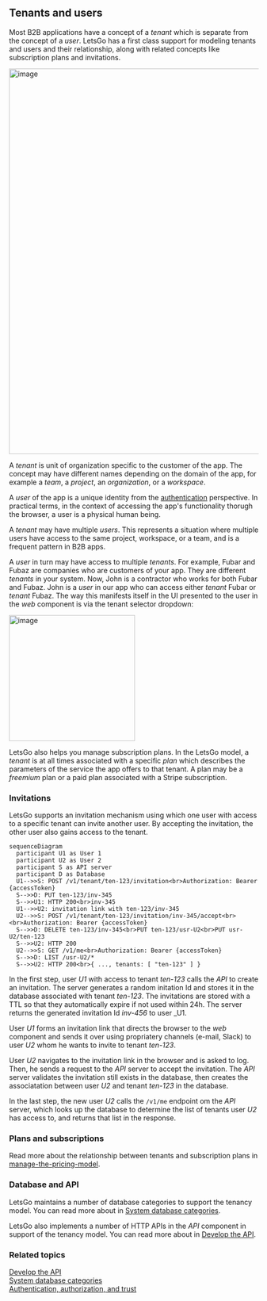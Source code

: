 ## Tenants and users

Most B2B applications have a concept of a _tenant_ which is separate from the concept of a _user_. LetsGo has a first class support for modeling tenants and users and their relationship, along with related concepts like subscription plans and invitations.

<img width="778" alt="image" src="https://github.com/tjanczuk/letsgo/assets/822369/d9b562e8-363d-444c-a3ea-2bdebe4ccbd2">

A _tenant_ is unit of organization specific to the customer of the app. The concept may have different names depending on the domain of the app, for example a _team_, a _project_, an _organization_, or a _workspace_.

A _user_ of the app is a unique identity from the [authentication](./authentication-authorization-and-trust.md) perspective. In practical terms, in the context of accessing the app's functionality thorugh the browser, a user is a physical human being.

A _tenant_ may have multiple _users_. This represents a situation where multiple users have access to the same project, workspace, or a team, and is a frequent pattern in B2B apps.

A _user_ in turn may have access to multiple _tenants_. For example, Fubar and Fubaz are companies who are customers of your app. They are different _tenants_ in your system. Now, John is a contractor who works for both Fubar and Fubaz. John is a _user_ in our app who can access either _tenant_ Fubar or _tenant_ Fubaz. The way this manifests itself in the UI presented to the user in the _web_ component is via the tenant selector dropdown:

<img width="254" alt="image" src="https://github.com/tjanczuk/letsgo/assets/822369/7ff31d3a-c2b3-4f96-8b69-11d931179dc8">

LetsGo also helps you manage subscription plans. In the LetsGo model, a _tenant_ is at all times associated with a specific _plan_ which describes the parameters of the service the app offers to that tenant. A plan may be a _freemium_ plan or a paid plan associated with a Stripe subscription.

### Invitations

LetsGo supports an invitation mechanism using which one user with access to a specific tenant can invite another user. By accepting the invitation, the other user also gains access to the tenant.

```mermaid
sequenceDiagram
  participant U1 as User 1
  participant U2 as User 2
  participant S as API server
  participant D as Database
  U1-->>S: POST /v1/tenant/ten-123/invitation<br>Authorization: Bearer {accessToken}
  S-->>D: PUT ten-123/inv-345
  S-->>U1: HTTP 200<br>inv-345
  U1-->>U2: invitation link with ten-123/inv-345
  U2-->>S: POST /v1/tenant/ten-123/invitation/inv-345/accept<br><br>Authorization: Bearer {accessToken}
  S-->>D: DELETE ten-123/inv-345<br>PUT ten-123/usr-U2<br>PUT usr-U2/ten-123
  S-->>U2: HTTP 200
  U2-->>S: GET /v1/me<br>Authorization: Bearer {accessToken}
  S-->>D: LIST /usr-U2/*
  S-->>U2: HTTP 200<br>{ ..., tenants: [ "ten-123" ] }
```

In the first step, user _U1_ with access to tenant _ten-123_ calls the _API_ to create an invitation. The server generates a random initation Id and stores it in the database associated with tenant _ten-123_. The invitations are stored with a TTL so that they automatically expire if not used within 24h. The server returns the generated invitation Id _inv-456_ to user \_U1.

User _U1_ forms an invitation link that directs the browser to the _web_ component and sends it over using propriatery channels (e-mail, Slack) to user _U2_ whom he wants to invite to tenant _ten-123_.

User _U2_ navigates to the invitation link in the browser and is asked to log. Then, he sends a request to the _API_ server to accept the invitation. The _API_ server validates the invitation still exists in the database, then creates the associatation between user _U2_ and tenant _ten-123_ in the database.

In the last step, the new user _U2_ calls the `/v1/me` endpoint om the _API_ server, which looks up the database to determine the list of tenants user _U2_ has access to, and returns that list in the response.

### Plans and subscriptions

Read more about the relationship between tenants and subscription plans in [manage-the-pricing-model](../how-to/manage-the-pricing-model.md).

### Database and API

LetsGo maintains a number of database categories to support the tenancy model. You can read more about in [System database categories](../reference/system-database-categories.md).

LetsGo also implements a number of HTTP APIs in the _API_ component in support of the tenancy model. You can read more about in [Develop the API](../how-to/develop-the-api.md).

### Related topics

[Develop the API](../how-to/develop-the-api.md)  
[System database categories](../reference/system-database-categories.md)  
[Authentication, authorization, and trust](./authentication-authorization-and-trust.md)
